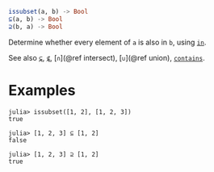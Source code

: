 ```julia
issubset(a, b) -> Bool
⊆(a, b) -> Bool
⊇(b, a) -> Bool
```

Determine whether every element of `a` is also in `b`, using [`in`](@ref).

See also [`⊊`](@ref), [`⊈`](@ref), [`∩`](@ref intersect), [`∪`](@ref union), [`contains`](@ref).

# Examples

```jldoctest
julia> issubset([1, 2], [1, 2, 3])
true

julia> [1, 2, 3] ⊆ [1, 2]
false

julia> [1, 2, 3] ⊇ [1, 2]
true
```

